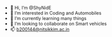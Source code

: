 - 👋 Hi, I’m @ShyNidE
- 👀 I’m interested in Coding and Automobiles
- 🌱 I’m currently learning many things
- 💞️ I’m looking to collaborate on Smart vehicles
- 📫 b200144@nitsikkim.ac.in

<!---
ShyNidE/ShyNidE is a ✨ special ✨ repository because its `README.md` (this file) appears on your GitHub profile.
You can click the Preview link to take a look at your changes.
--->

